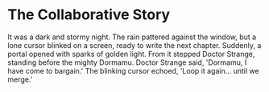 # The Collaborative Story


It was a dark and stormy night. The rain pattered against the window, but a lone cursor blinked on a screen, ready to write the next chapter. Suddenly, a portal opened with sparks of golden light. From it stepped Doctor Strange, standing before the mighty Dormamu. Doctor Strange said, 'Dormamu, I have come to bargain.' The blinking cursor echoed, 'Loop it again... until we merge.'
